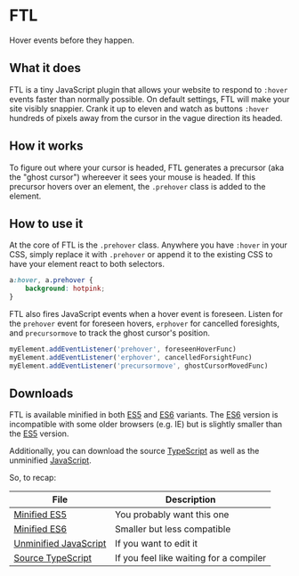# FTL
Hover events before they happen.

## What it does

FTL is a tiny JavaScript plugin that allows your website to respond to <code>:hover</code> events faster than normally possible. On default settings, FTL will make your site visibly snappier. Crank it up to eleven and watch as buttons <code>:hover</code> hundreds of pixels away from the cursor in the vague direction its headed.

## How it works

To figure out where your cursor is headed, FTL generates a precursor (aka the "ghost cursor") whereever it sees your mouse is headed. If this precursor hovers over an element, the <code>.prehover</code> class is added to the element.

## How to use it

At the core of FTL is the <code>.prehover</code> class. Anywhere you have <code>:hover</code> in your CSS, simply replace it with <code>.prehover</code> or append it to the existing CSS to have your element react to both selectors.

```CSS
a:hover, a.prehover {
	background: hotpink;
}
```

FTL also fires JavaScript events when a hover event is foreseen. Listen for the <code>prehover</code> event for foreseen hovers, <code>erphover</code> for cancelled foresights, and <code>precursormove</code> to track the ghost cursor's position.

```JavaScript
myElement.addEventListener('prehover', foreseenHoverFunc)
myElement.addEventListener('erphover', cancelledForsightFunc)
myElement.addEventListener('precursormove', ghostCursorMovedFunc)
```

## Downloads

FTL is available minified in both [ES5](ftl.es5.min.js) and [ES6](ftl.es6.min.js)</a> variants. The [ES6](ftl.es6.min.js) version is incompatible with some older browsers (e.g. IE) but is slightly smaller than the [ES5](ftl.es5.min.js) version.

Additionally, you can download the source [TypeScript](ftl.ts) as well as the unminified [JavaScript](ftl.js).

So, to recap:

File | Description
---- | ----
[Minified ES5](ftl.es5.min.js) | You probably want this one
[Minified ES6](ftl.es6.min.js) | Smaller but less compatible
[Unminified JavaScript](ftl.js) | If you want to edit it
[Source TypeScript](ftl.ts) | If you feel like waiting for a compiler
